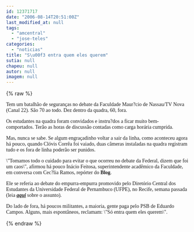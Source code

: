 ```yaml
---
id: 12371717
date: "2006-08-14T20:51:00Z"
last_modified_at: null
tags:
  - "amcentral"
  - "jose-teles"
categories:
  - "noticias"
title: "S\u00f3 entra quem eles querem"
sutia: null
chapeu: null
autor: null
imagem: null
---
```

{% raw %}
<p><P><FONT face=Verdana>Tem um batalhão de seguranças no debate da Faculdade Maur?cio de Nassau/TV Nova (Canal 22). São 70 ao todo. Dez&nbsp;dentro da quadra, 60, fora.</FONT></P></p>
<p><P><FONT face=Verdana>Os estudantes na quadra foram convidados e instru?dos a ficar muito bem-comportados.&nbsp;Terão as horas de discussão contadas como carga horária cumprida.</FONT></P></p>
<p><P><FONT face=Verdana>Mas, nunca se sabe. Se algum engraçadinho voltar a sair da linha, como aconteceu agora há pouco,&nbsp;quando Clóvis Corrêa foi vaiado, duas câmeras instaladas na quadra&nbsp;registram tudo e os fora de linha poderão ser punidos.</FONT></P></p>
<p><P><FONT face=Verdana>\"Tomamos todo o cuidado para evitar o que ocorreu no debate da Federal, dizem que foi um caos\", afirmou há pouco Inácio Feitosa, superintendente acadêmico da Faculdade, em conversa com Cec?lia Ramos, repórter do <STRONG>Blog</STRONG>. </FONT></P></p>
<p><P><FONT face=Verdana>Ele se referia ao debate do empurra-empurra promovido pelo Diretório Central dos Estudantes da Universidade Federal de Pernambuco (UFPE), no Recife, semana passada (leia <STRONG><EM><A href=\"https://jc3.uol.com.br/blogs/jc/2006/08/09/index.php#621\" target=_blank>aqui</A></EM></STRONG> sobre o assunto).</FONT></P></p>
<p><P><FONT face=Verdana>Do lado de fora, há poucos militantes, a maioria, gente paga pelo PSB de Eduardo Campos. Alguns, mais espontâneos,&nbsp;reclamam: \"Só entra quem eles querem\".</FONT></P> </p>
{% endraw %}